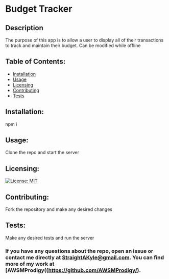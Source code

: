 # Budget Tracker
## Description
The purpose of this app is to allow a user to display all of their transactions to track and maintain their budget. Can be modified while offline
## Table of Contents:
* [Installation](#installation)
* [Usage](#usage)
* [Licensing](#licensing)
* [Contributing](#contributing)
* [Tests](#tests)

## Installation:
npm i

## Usage:
Clone the repo and start the server

## Licensing:
[![License: MIT](https://img.shields.io/badge/License-MIT-yellow.svg)](https://opensource.org/licenses/MIT)

## Contributing:
Fork the repository and make any desired changes

## Tests:
Make any desired tests and run the server

### If you have any questions about the repo, open an issue or contact me directly at StraightAKyle@gmail.com. You can find more of my work at [AWSMProdigy((https://github.com/AWSMProdigy/).